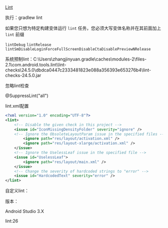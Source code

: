 [Lint](https://developer.android.com/studio/write/lint?hl=zh-CN)

执行：gradlew lint

如果您只想为特定构建变体运行 `lint` 任务，您必须大写变体名称并在其前面加上 `lint` 前缀

`lintDebug`  `lintRelease` `lintSmDisableLoginForceFullScreenDisableCtaDisablePreviewNRelease`



系统预制lint：C:\Users\zhangjinyuan\.gradle\caches\modules-2\files-2.1\com.android.tools.lint\lint-checks\24.5.0\dbdca0447c2333481823e088a356393e653276b4\lint-checks-24.5.0.jar





忽略lint检查

@SuppressLint("all")

lint.xml配置

```xml
<?xml version="1.0" encoding="UTF-8"?>
<lint>    
    <!-- Disable the given check in this project -->    
    <issue id="IconMissingDensityFolder" severity="ignore" />    
    <!-- Ignore the ObsoleteLayoutParam issue in the specified files -->    	<issue id="ObsoleteLayoutParam">        
        <ignore path="res/layout/activation.xml" />
        <ignore path="res/layout-xlarge/activation.xml" />
    </issue>    
    <!-- Ignore the UselessLeaf issue in the specified file -->    
    <issue id="UselessLeaf">
        <ignore path="res/layout/main.xml" />
    </issue>    
    <!-- Change the severity of hardcoded strings to "error" -->    
    <issue id="HardcodedText" severity="error" />
</lint>
```



自定义lint：

版本：

Android Studio 3.X 

lint:26